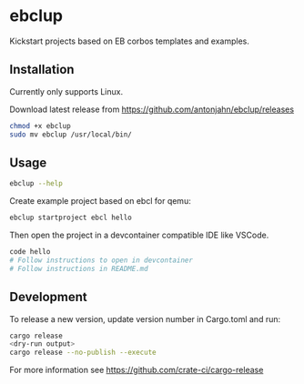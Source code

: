 # ebclup

Kickstart projects based on EB corbos templates and examples.

## Installation

Currently only supports Linux.

Download latest release from https://github.com/antonjahn/ebclup/releases

```bash
chmod +x ebclup
sudo mv ebclup /usr/local/bin/
```

## Usage

```bash
ebclup --help
```

Create example project based on ebcl for qemu:

```bash
ebclup startproject ebcl hello
```

Then open the project in a devcontainer compatible IDE like VSCode.

```bash
code hello
# Follow instructions to open in devcontainer
# Follow instructions in README.md
```

## Development

To release a new version, update version number in Cargo.toml and run:

```bash
cargo release
<dry-run output>
cargo release --no-publish --execute
```

For more information see https://github.com/crate-ci/cargo-release
